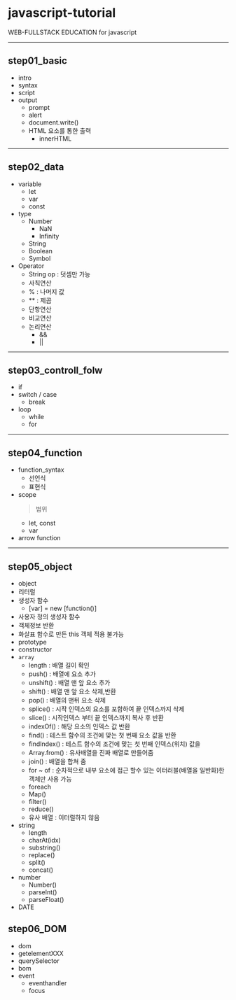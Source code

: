 # javascript-tutorial

WEB-FULLSTACK EDUCATION for javascript

---

## step01_basic

- intro
- syntax
- script
- output
  - prompt
  - alert
  - document.write()
  - HTML 요소를 통한 출력
    - innerHTML

---

## step02_data

- variable
  - let
  - var
  - const
- type
  - Number
    - NaN
    - Infinity
  - String
  - Boolean
  - Symbol
- Operator
  - String op : 덧셈만 가능
  - 사칙연산
  - % : 나머지 값
  - \*\* : 제곱
  - 단항연산
  - 비교연산
  - 논리연산
    - &&
    - ||

---

## step03_controll_folw

- if
- switch / case
  - break
- loop
  - while
  - for

---

## step04_function

- function_syntax
  - 선언식
  - 표현식
- scope
  > 범위
  - let, const
  - var
- arrow function

---

## step05_object

- object
- 리터럴
- 생성자 함수
  - [var] = new [function()]
- 사용자 정의 생성자 함수
- 객체정보 반환
- 화살표 함수로 만든 this 객체 적용 불가능
- prototype
- constructor
- `array`
  - length : 배열 길이 확인
  - push() : 배열에 요소 추가
  - unshift() : 배열 맨 앞 요소 추가
  - shift() : 배열 맨 앞 요소 삭제,반환
  - pop() : 배열의 맨뒤 요소 삭제
  - splice() : 시작 인덱스의 요소를 포함하여 끝 인덱스까지 삭제
  - slice() : 시작인덱스 부터 끝 인덱스까지 복사 후 반환
  - indexOf() : 해당 요소의 인덱스 값 반환
  - find() : 테스트 함수의 조건에 맞는 첫 번째 요소 값을 반환
  - findIndex() : 테스트 함수의 조건에 맞는 첫 번째 인덱스(위치) 값을
  - Array.from() : 유사배열을 진짜 배열로 만들어줌
  - join() : 배열을 합쳐 줌
  - for ~ of : 순차적으로 내부 요소에 접근 할수 있는 이터러블(배열을 일반화)한 객체만 사용 가능
  - foreach
  - Map()
  - filter()
  - reduce()
  - 유사 배열 : 이터럴하지 않음
- string
  - length
  - charAt(idx)
  - substring()
  - replace()
  - split()
  - concat()
- number
  - Number()
  - parseInt()
  - parseFloat()
- DATE

## step06_DOM

- dom
- getelementXXX
- querySelector
- bom
- event
  - eventhandler
  - focus
